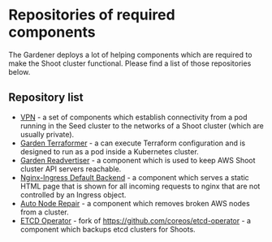 # Repositories of required components

The Gardener deploys a lot of helping components which are required to make the Shoot cluster functional. Please find a list of those repositories below.

## Repository list

- [VPN](https://github.com/gardener/vpn) - a set of components which establish connectivity from a pod running in the Seed cluster to the networks of a Shoot cluster (which are usually private).
- [Garden Terraformer](https://github.com/gardener/terraformer) - a can execute Terraform configuration and is designed to run as a pod inside a Kubernetes cluster.
- [Garden Readvertiser](https://github.com/gardener/aws-lb-readvertiser) - a component which is used to keep AWS Shoot cluster API servers reachable.
- [Nginx-Ingress Default Backend](https://github.com/gardener/ingress-default-backend) - a component which serves a static HTML page that is shown for all incoming requests to nginx that are not controlled by an Ingress object.
- [Auto Node Repair](https://github.com/gardener/auto-node-repair) - a component which removes broken AWS nodes from a cluster.
- [ETCD Operator](https://github.com/gardener/etcd-operator) - fork of https://github.com/coreos/etcd-operator - a component which backups etcd clusters for Shoots.
